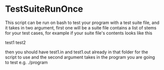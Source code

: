 # TestSuiteRunOnce
This script can be run on bash to test your program with a test suite file, and it takes in two argument, first one will be a suite file contains a list of stems for your test cases, for example if your suite file's contents looks like this

test1
test2

then you should have test1.in and test1.out already in that folder for the script to use
and the second argument takes in the program you are going to test e.g. ./program

